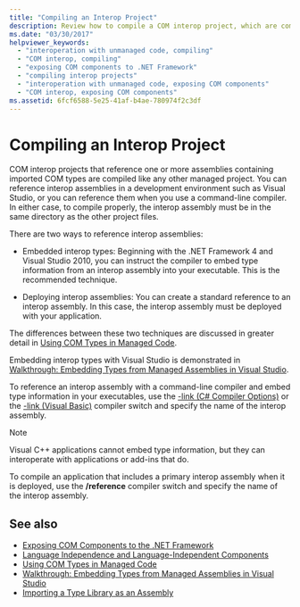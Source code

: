 ```yaml
---
title: "Compiling an Interop Project"
description: Review how to compile a COM interop project, which are compiled like managed projects if they reference one or more assemblies containing imported COM types.
ms.date: "03/30/2017"
helpviewer_keywords:
  - "interoperation with unmanaged code, compiling"
  - "COM interop, compiling"
  - "exposing COM components to .NET Framework"
  - "compiling interop projects"
  - "interoperation with unmanaged code, exposing COM components"
  - "COM interop, exposing COM components"
ms.assetid: 6fcf6588-5e25-41af-b4ae-780974f2c3df
---
```

# Compiling an Interop Project

COM interop projects that reference one or more assemblies containing imported COM types are compiled like any other managed project. You can reference interop assemblies in a development environment such as Visual Studio, or you can reference them when you use a command-line compiler. In either case, to compile properly, the interop assembly must be in the same directory as the other project files.

 There are two ways to reference interop assemblies:

- Embedded interop types: Beginning with the .NET Framework 4 and Visual Studio 2010, you can instruct the compiler to embed type information from an interop assembly into your executable. This is the recommended technique.

- Deploying interop assemblies: You can create a standard reference to an interop assembly. In this case, the interop assembly must be deployed with your application.

 The differences between these two techniques are discussed in greater detail in [Using COM Types in Managed Code](/previous-versions/dotnet/netframework-4.0/3y76b69k(v=vs.100)).

 Embedding interop types with Visual Studio is demonstrated in [Walkthrough: Embedding Types from Managed Assemblies in Visual Studio](../../standard/assembly/embed-types-visual-studio.md).

 To reference an interop assembly with a command-line compiler and embed type information in your executables, use the [-link (C# Compiler Options)](../../csharp/language-reference/compiler-options/link-compiler-option.md) or the [-link (Visual Basic)](../../visual-basic/reference/command-line-compiler/link.md) compiler switch and specify the name of the interop assembly.

> [!NOTE]
> Visual C++ applications cannot embed type information, but they can interoperate with applications or add-ins that do.

 To compile an application that includes a primary interop assembly when it is deployed, use the **/reference** compiler switch and specify the name of the interop assembly.

## See also

- [Exposing COM Components to the .NET Framework](exposing-com-components.md)
- [Language Independence and Language-Independent Components](../../standard/language-independence-and-language-independent-components.md)
- [Using COM Types in Managed Code](/previous-versions/dotnet/netframework-4.0/3y76b69k(v=vs.100))
- [Walkthrough: Embedding Types from Managed Assemblies in Visual Studio](../../standard/assembly/embed-types-visual-studio.md)
- [Importing a Type Library as an Assembly](importing-a-type-library-as-an-assembly.md)
